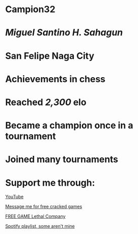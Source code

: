# Campion32
# *Miguel Santino H. Sahagun*
# San Felipe Naga City
# **Achievements in chess**
# Reached *2,300* elo
# Became a champion once in a tournament
# Joined many tournaments
# Support me through:
[YouTube](https://www.youtube.com/@4twitchie/shorts)

[Message me for free cracked games](https://www.facebook.com/)

[FREE GAME Lethal Company](https://drive.google.com/file/d/1_W40mRsgEBAtJdCprqtufPXQlionz9eE/view?usp=drive_link)

[Spotify playlist, some aren't mine](https://open.spotify.com/collection/tracks)
